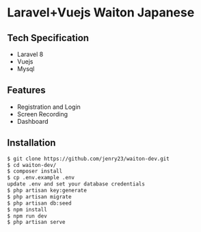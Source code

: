 
# Laravel+Vuejs Waiton Japanese

## Tech Specification

- Laravel 8
- Vuejs
- Mysql

## Features
- Registration and Login
- Screen Recording
- Dashboard

## Installation

```bash
$ git clone https://github.com/jenry23/waiton-dev.git
$ cd waiton-dev/
$ composer install
$ cp .env.example .env
update .env and set your database credentials
$ php artisan key:generate
$ php artisan migrate
$ php artisan db:seed
$ npm install
$ npm run dev
$ php artisan serve

```